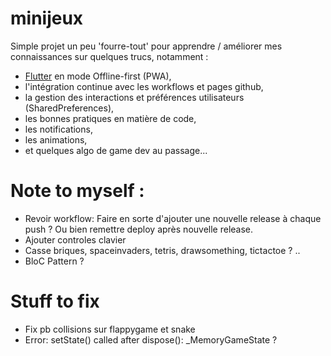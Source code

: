 # minijeux
Simple projet un peu 'fourre-tout' pour apprendre / améliorer mes connaissances sur quelques trucs, notamment :
- [Flutter](https://docs.flutter.dev/) en mode Offline-first (PWA),
- l'intégration continue avec les workflows et pages github, 
- la gestion des interactions et préférences utilisateurs (SharedPreferences),
- les bonnes pratiques en matière de code,
- les notifications, 
- les animations,
- et quelques algo de game dev au passage...

# Note to myself :
- Revoir workflow: Faire en sorte d'ajouter une nouvelle release à chaque push ? Ou bien remettre deploy après nouvelle release.
- Ajouter controles clavier
- Casse briques, spaceinvaders, tetris, drawsomething, tictactoe ? .. 
- BloC Pattern ?

# Stuff to fix
- Fix pb collisions sur flappygame et snake
- Error: setState() called after dispose(): _MemoryGameState ?